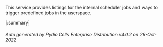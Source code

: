 






This service provides listings for the internal scheduler jobs and ways to trigger predefined jobs in the userspace.

[:summary]

###### Auto generated by Pydio Cells Enterprise Distribution v4.0.2 on 26-Oct-2022
